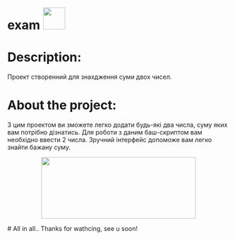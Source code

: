 # exam   <img src="https://octodex.github.com/images/daftpunktocat-thomas.gif" width="50" height="50" />
# Description:
Проект створенний для знахдження суми двох чисел.
# About the project:
З цим проектом ви зможете легко додати будь-які два числа, суму яких вам потрібно дізнатись. Для роботи з даним баш-скриптом вам необхідно ввести 2 числа. Зручний інтерфейс допоможе вам легко знайти бажану суму. 
<p align="center"> 
  <img src="https://i.imgur.com/eBz52Hm.gif" width="350" height="140" />
</p>
# All in all..
Thanks for wathcing, see u soon! 
